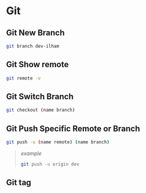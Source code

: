 # Git

## Git New Branch

```sh
git branch dev-ilham
```

## Git Show remote

```sh
git remote -v
```

## Git Switch Branch

```sh
git checkout (name branch)
```

## Git Push Specific Remote or Branch

```sh
git push -u (name remote) (name branch)
```

> *example*
>  
>```sh
>git push -u origin dev
>```

## Git tag 
